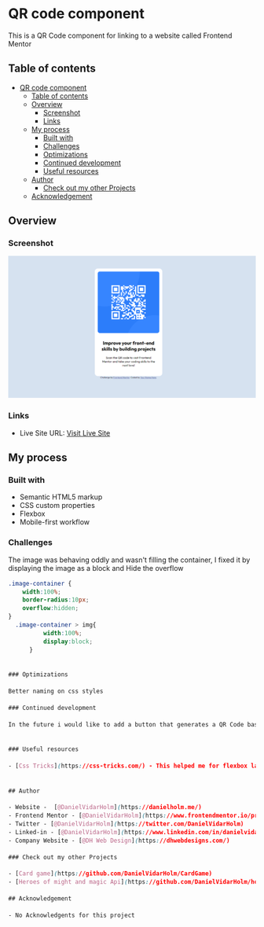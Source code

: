 # QR code component

This is a QR Code component for linking to a website called Frontend Mentor

## Table of contents

- [QR code component](#qr-code-component)
  - [Table of contents](#table-of-contents)
  - [Overview](#overview)
    - [Screenshot](#screenshot)
    - [Links](#links)
  - [My process](#my-process)
    - [Built with](#built-with)
    - [Challenges](#challenges)
    - [Optimizations](#optimizations)
    - [Continued development](#continued-development)
    - [Useful resources](#useful-resources)
  - [Author](#author)
    - [Check out my other Projects](#check-out-my-other-projects)
  - [Acknowledgement](#acknowledgement)

## Overview

### Screenshot

![](./screenshot.png)

### Links

- Live Site URL: [Visit Live Site](https://daniels-qr-code-component.onrender.com/)

## My process


### Built with

- Semantic HTML5 markup
- CSS custom properties
- Flexbox
- Mobile-first workflow


### Challenges

The image was behaving oddly and wasn't filling the container, I fixed it by displaying the image as a block and Hide the overflow

```css
.image-container {
    width:100%;
    border-radius:10px;
    overflow:hidden;
}
  .image-container > img{
          width:100%;
          display:block;
      }


### Optimizations

Better naming on css styles

### Continued development

In the future i would like to add a button that generates a QR Code based on what url you input.


### Useful resources

- [Css Tricks](https://css-tricks.com/) - This helped me for flexbox layoting reasons. I really liked this pattern and will use it going forward.


## Author

- Website -  [@DanielVidarHolm](https://danielholm.me/)
- Frontend Mentor - [@DanielVidarHolm](https://www.frontendmentor.io/profile/DanielVidarHolm)
- Twitter - [@DanielVidarHolm](https://twitter.com/DanielVidarHolm)
- Linked-in - [@DanielVidarHolm](https://www.linkedin.com/in/danielvidarholm/)
- Company Website - [@DH Web Design](https://dhwebdesigns.com/)

### Check out my other Projects

- [Card game](https://github.com/DanielVidarHolm/CardGame)
- [Heroes of might and magic Api](https://github.com/DanielVidarHolm/homm3-api)

## Acknowledgement

- No Acknowledgents for this project
